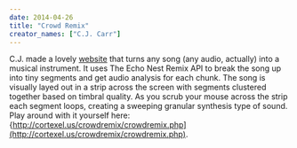 ```yaml
---
date: 2014-04-26
title: "Crowd Remix"
creator_names: ["C.J. Carr"]
---
```


C.J. made a lovely [website](http://cortexel.us/crowdremix/crowdremix.php) that turns any song (any audio, actually) into a musical instrument. It uses The Echo Nest Remix API to break the song up into tiny segments and get audio analysis for each chunk. The song is visually layed out in a strip across the screen with segments clustered together based on timbral quality. As you scrub your mouse across the strip each segment loops, creating a sweeping granular synthesis type of sound. Play around with it yourself here: {http://cortexel.us/crowdremix/crowdremix.php](http://cortexel.us/crowdremix/crowdremix.php).